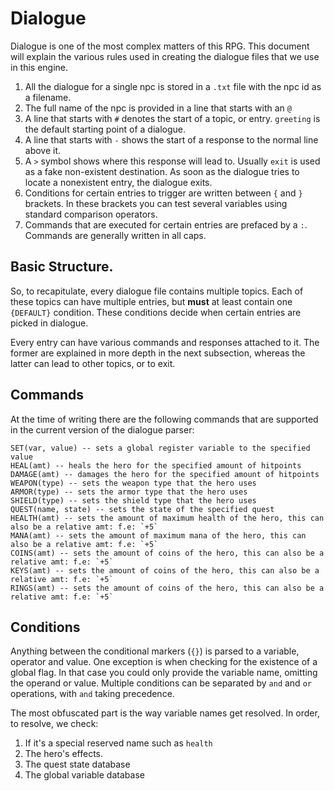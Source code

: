 # Dialogue
Dialogue is one of the most complex matters of this RPG. This document will explain the various rules used in creating the dialogue
files that we use in this engine. 

1. All the dialogue for a single npc is stored in a `.txt` file with the npc id as a filename.
2. The full name of the npc is provided in a line that starts with an `@`
3. A line that starts with `#` denotes the start of a topic, or entry. `greeting` is the default starting point of a dialogue.
4. A line that starts with `-` shows the start of a response to the normal line above it.
5. A `>` symbol shows where this response will lead to. Usually `exit` is used as a fake non-existent destination. As soon as the dialogue tries to locate a nonexistent entry, the dialogue exits.
6. Conditions for certain entries to trigger are written between `{` and `}` brackets. In these brackets you can test several variables using standard comparison operators.
7. Commands that are executed for certain entries are prefaced by a `:`. Commands are generally written in all caps. 

## Basic Structure.
So, to recapitulate, every dialogue file contains multiple topics. Each of these topics can have multiple entries, but __must__ at least contain one `{DEFAULT}` condition. These conditions decide when certain entries are picked in dialogue. 

Every entry can have various commands and responses attached to it. The former are explained in more depth in the next subsection, whereas the latter can lead to other topics, or to exit.

## Commands
At the time of writing there are the following commands that are supported in the current version of the dialogue parser:
```
SET(var, value) -- sets a global register variable to the specified value
HEAL(amt) -- heals the hero for the specified amount of hitpoints
DAMAGE(amt) -- damages the hero for the specified amount of hitpoints
WEAPON(type) -- sets the weapon type that the hero uses
ARMOR(type) -- sets the armor type that the hero uses
SHIELD(type) -- sets the shield type that the hero uses
QUEST(name, state) -- sets the state of the specified quest
HEALTH(amt) -- sets the amount of maximum health of the hero, this can also be a relative amt: f.e: `+5`
MANA(amt) -- sets the amount of maximum mana of the hero, this can also be a relative amt: f.e: `+5`
COINS(amt) -- sets the amount of coins of the hero, this can also be a relative amt: f.e: `+5`
KEYS(amt) -- sets the amount of coins of the hero, this can also be a relative amt: f.e: `+5`
RINGS(amt) -- sets the amount of coins of the hero, this can also be a relative amt: f.e: `+5`
```

## Conditions
Anything between the conditional markers (`{}`) is parsed to a variable, operator and value. One exception is when checking for the existence of a global flag. In that case you could only provide the variable name, omitting the operand or value. Multiple conditions can be separated by `and` and `or` operations, with `and` taking precedence.

The most obfuscated part is the way variable names get resolved. In order, to resolve, we check:
1. If it's a special reserved name such as `health`
2. The hero's effects.
3. The quest state database
4. The global variable database